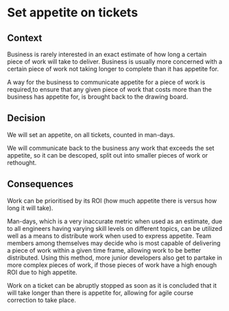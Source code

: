 # Set appetite on tickets

## Context
Business is rarely interested in an exact estimate of how long a certain piece of work will take to deliver. Business is usually more concerned with a certain piece of work not taking longer to complete than it has appetite for.

A way for the business to communicate appetite for a piece of work is required,to ensure that any given piece of work that costs more than the business has appetite for, is brought back to the drawing board.

## Decision
We will set an appetite, on all tickets, counted in man-days.

We will communicate back to the business any work that exceeds the set appetite, so it can be descoped, split out into smaller pieces of work or rethought.

## Consequences
Work can be prioritised by its ROI (how much appetite there is versus how long it will take).

Man-days, which is a very inaccurate metric when used as an estimate, due to all engineers having varying skill levels on different topics, can be utilized well as a means to distribute work when used to express appetite. Team members among themselves may decide who is most capable of delivering a piece of work within a given time frame, allowing work to be better distributed. Using this method, more junior developers also get to partake in more complex pieces of work, if those pieces of work have a high enough ROI due to high appetite.

Work on a ticket can be abruptly stopped as soon as it is concluded that it will take longer than there is appetite for, allowing for agile course correction to take place.
